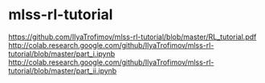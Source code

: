 # mlss-rl-tutorial

https://github.com/IlyaTrofimov/mlss-rl-tutorial/blob/master/RL_tutorial.pdf
http://colab.research.google.com/github/IlyaTrofimov/mlss-rl-tutorial/blob/master/part_i.ipynb
http://colab.research.google.com/github/IlyaTrofimov/mlss-rl-tutorial/blob/master/part_ii.ipynb
